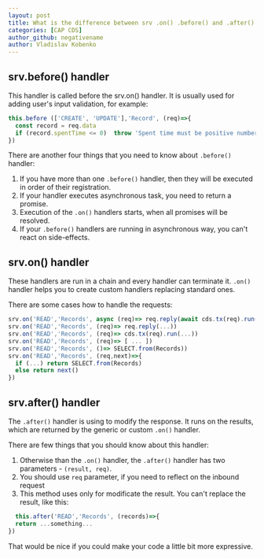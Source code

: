 ```yaml
---
layout: post
title: What is the difference between srv .on() .before() and .after() handlers in CAP CDS?
categories: [CAP CDS]
author_github: negativename
author: Vladislav Kobenko
---
```


## srv.before() handler

This handler is called before the srv.on() handler. It is usually used for adding user's input validation, for example:

```js
this.before (['CREATE', 'UPDATE'],'Record', (req)=>{
  const record = req.data
  if (record.spentTime <= 0)  throw 'Spent time must be positive number'
})
```

There are another four things that you need to know about `.before()` handler:

1. If you have more than one `.before()` handler, then they will be executed in order of their registration. 
2. If your handler executes asynchronous task, you need to return a promise.
3. Execution of the `.on()` handlers starts, when all promises will be resolved.
4. If your `.before()` handlers are running in asynchronous way, you can't react on side-effects.

## srv.on() handler

These handlers are run in a chain and every handler can terminate it. `.on()` handler helps you to create custom handlers replacing standard ones.

There are some cases how to handle the requests:

```js
srv.on('READ','Records', async (req)=> req.reply(await cds.tx(req).run(...))
srv.on('READ','Records', (req)=> req.reply(...))
srv.on('READ','Records', (req)=> cds.tx(req).run(...))
srv.on('READ','Records', (req)=> [ ... ])
srv.on('READ','Records', ()=> SELECT.from(Records))
srv.on('READ','Records', (req,next)=>{
  if (...) return SELECT.from(Records) 
  else return next()  
})
```

## srv.after() handler

The `.after()` handler is using to modify the response. It runs on the results, which are returned by the generic or custom `.on()` handler.

There are few things that you should know about this handler:

1. Otherwise than the `.on()` handler, the `.after()` handler has two parameters - `(result, req)`.
2. You should use `req` parameter, if you need to reflect on the inbound request
3. This method uses only for modificate the result. You can't replace the result, like this: 
```js
  this.after('READ','Records', (records)=>{
  return ...something...
})
```

That would be nice if you could make your code a little bit more expressive.
